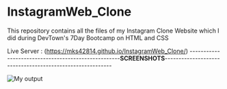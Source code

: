 # InstagramWeb_Clone
This repository contains all the files of my Instagram Clone Website which I did during DevTown's 7Day Bootcamp on HTML and CSS

Live Server : (https://mks42814.github.io/InstagramWeb_Clone/)
----------------------------------------------------**SCREENSHOTS**----------------------------------------------------------

![My output](https://user-images.githubusercontent.com/116374216/210215250-1129cadb-960a-4ca9-97aa-028c5696cc5c.png)



